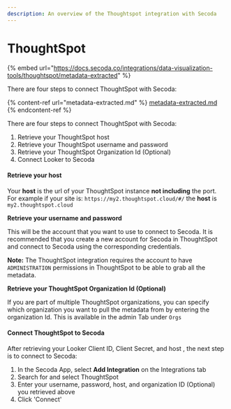 ```yaml
---
description: An overview of the Thoughtspot integration with Secoda
---
```


# ThoughtSpot

{% embed url="https://docs.secoda.co/integrations/data-visualization-tools/thoughtspot/metadata-extracted" %}

There are four steps to connect ThoughtSpot with Secoda:

{% content-ref url="metadata-extracted.md" %}
[metadata-extracted.md](metadata-extracted.md)
{% endcontent-ref %}

There are four steps to connect ThoughtSpot with Secoda:

1. Retrieve your ThoughtSpot host
2. Retrieve your ThoughtSpot username and password
3. Retrieve your ThoughtSpot Organization Id (Optional)
4. Connect Looker to Secoda

#### **Retrieve your host** <a href="#h_75eb18a905" id="h_75eb18a905"></a>

Your **host** is the url of your ThoughtSpot instance **not including** the port. For example if your site is: `https://my2.thoughtspot.cloud/#/` the **host** is `my2.thoughtspot.cloud`



**Retrieve your username and password**

This will be the account that you want to use to connect to Secoda. It is recommended that you create a new account for Secoda in ThoughtSpot and connect to Secoda using the corresponding credentials.&#x20;



**Note:** The ThoughtSpot integration requires the account to have `ADMINISTRATION` permissions in ThoughtSpot to be able to grab all the metadata.



**Retrieve your ThoughtSpot Organization Id (Optional)**

If you are part of multiple ThoughtSpot organizations, you can specify which organization you want to pull the metadata from by entering the organization Id. This is available in the admin Tab under `Orgs`

#### &#x20;<a href="#h_f136e3163c" id="h_f136e3163c"></a>

#### **Connect ThoughtSpot to Secoda** <a href="#h_f136e3163c" id="h_f136e3163c"></a>

After retrieving your Looker Client ID, Client Secret, and host , the next step is to connect to Secoda:

1. In the Secoda App, select **Add Integration** on the Integrations tab
2. Search for and select ThoughtSpot
3. Enter your username, password, host, and organization ID (Optional) you retrieved above
4. Click 'Connect'
